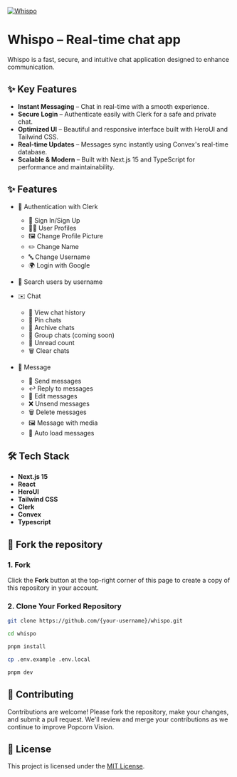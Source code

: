 [![Whispo](https://fachryafrz.com/projects/whispo/chat.png)](https://whispo.fachryafrz.com)

# Whispo – Real-time chat app

Whispo is a fast, secure, and intuitive chat application designed to enhance communication.

## ✨ Key Features

- **Instant Messaging** – Chat in real-time with a smooth experience.
- **Secure Login** – Authenticate easily with Clerk for a safe and private chat.
- **Optimized UI** – Beautiful and responsive interface built with HeroUI and Tailwind CSS.
- **Real-time Updates** – Messages sync instantly using Convex's real-time database.
- **Scalable & Modern** – Built with Next.js 15 and TypeScript for performance and maintainability.

## ✨ Features

- 🔑 Authentication with Clerk

  - 🔐 Sign In/Sign Up
  - 🧑‍💼 User Profiles
  - 🖼️ Change Profile Picture
  - ✏️ Change Name
  - 🔤 Change Username
  - 🌍 Login with Google

- 🔎 Search users by username
- ✉️ Chat
  - 📜 View chat history
  - 📌 Pin chats
  - 📂 Archive chats
  - 👥 Group chats (coming soon)
  - 🔔 Unread count
  - 🗑️ Clear chats
- 💬 Message
  - 💬 Send messages
  - ↩️ Reply to messages
  - 📝 Edit messages
  - ❌ Unsend messages
  - 🗑️ Delete messages
  - 🖼️ Message with media
  - 📑 Auto load messages

## 🛠️ Tech Stack

- **Next.js 15**
- **React**
- **HeroUI**
- **Tailwind CSS**
- **Clerk**
- **Convex**
- **Typescript**

## 🚀 Fork the repository

### 1. Fork

Click the **Fork** button at the top-right corner of this page to create a copy of this repository in your account.

### 2. Clone Your Forked Repository

```sh
git clone https://github.com/{your-username}/whispo.git

cd whispo

pnpm install

cp .env.example .env.local

pnpm dev
```

## 🤝 Contributing

Contributions are welcome! Please fork the repository, make your changes, and submit a pull request. We'll review and merge your contributions as we continue to improve Popcorn Vision.

## 📜 License

This project is licensed under the [MIT License](LICENSE).
